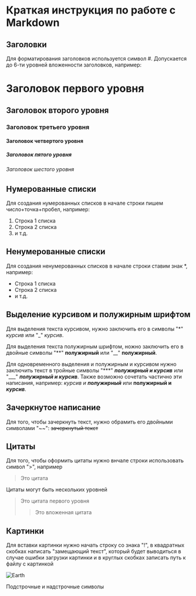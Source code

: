 # Краткая инструкция по работе с Markdown

## Заголовки

Для форматирования заголовков используется символ #. Допускается до 6-ти уровней вложенности заголовков, например:
# Заголовок первого уровня
## Заголовок второго уровня
### Заголовок третьего уровня
#### Заголовок четвертого уровня
##### Заголовок пятого уровня
###### Заголовок шестого уровня

## Нумерованные списки

Для создания нумерованных списков в начале строки пишем число+точка+пробел, например:
1. Строка 1 списка
2. Строка 2 списка
3. и т.д.

## Ненумерованные списки

Для создания ненумерованных списков в начале строки ставим знак *, например:
*  Строка 1 списка
* Строка 2 списка
* и т.д.

## Выделение курсивом и полужирным шрифтом
Для выделения текста курсивом, нужно заключить его в символы "*" *курсив* или "_" _курсив_.

Для выделения текста полужирным шрифтом, ножно заключить его в двойные символы "**" **полужирный** или "__" __полужирный__.

Для одновременного выделения и полужирным и курсивом нужно заключить текст в тройные символы "***" ***полужирный и курсив*** или "___" ___полужирный и курсив___.
Также возможно сочетать частично эти написания, например: *курсив и **полужирный*** или **полужирный и *курсив***.

## Зачеркнутое написание
Для того, чтобы зачеркнуть текст, нужно обрамить его двойными символами "~~": ~~зачеркнутый текст~~

## Цитаты

Для того, чтобы оформить цитаты нужно внчале строки использовать символ ">", например
> Это цитата

Цитаты могут быть нескольких уровней
> Это цитата первого уровня
>> Это вложенная цитата

## Картинки
 Для вставки картинки нужно начать строку со знака "!", в квадратных скобках написать "замещающий текст", который будет выводиться в случае ошибки загрузки картинки и в круглых скобках записать путь к файлу с картинкой

 ![Earth](Earth.jpg)


Подстрочные и надстрочные символы